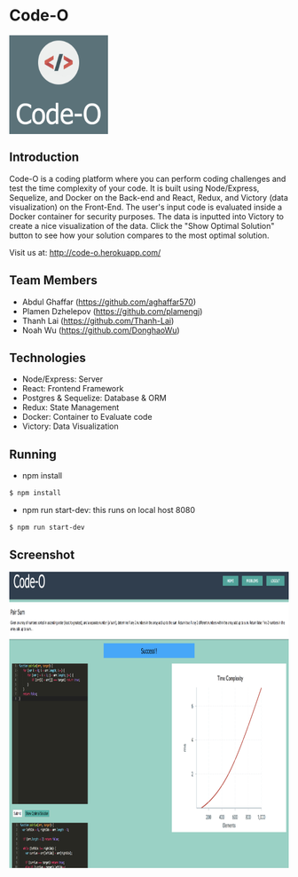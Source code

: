 # Code-O 

<img align="center" width="178" height="178"
     title="Size Limit logo" src="./public/favicon.ico">

## Introduction

Code-O is a coding platform where you can perform coding challenges and test the time complexity of your code. It is built using Node/Express, Sequelize, and Docker on the Back-end and React, Redux, and Victory (data visualization) on the Front-End. The user's input code is evaluated inside a Docker container for security purposes. The data is inputted into Victory to create a nice visualization of the data. Click the "Show Optimal Solution" button to see how your solution compares to the most optimal solution.

Visit us at: http://code-o.herokuapp.com/

## Team Members

- Abdul Ghaffar (https://github.com/aghaffar570)
- Plamen Dzhelepov (https://github.com/plamengj)
- Thanh Lai (https://github.com/Thanh-Lai)
- Noah Wu (https://github.com/DonghaoWu)

## Technologies

- Node/Express: Server
- React: Frontend Framework
- Postgres & Sequelize: Database & ORM
- Redux: State Management
- Docker: Container to Evaluate code
- Victory: Data Visualization

## Running

- npm install
```sh
$ npm install
```
- npm run start-dev: this runs on local host 8080
```sh
$ npm run start-dev
```

## Screenshot

<img align="center" width="850" height="534"
     title="Screen Shot" src="./public/App-Screen-Shot.png">
